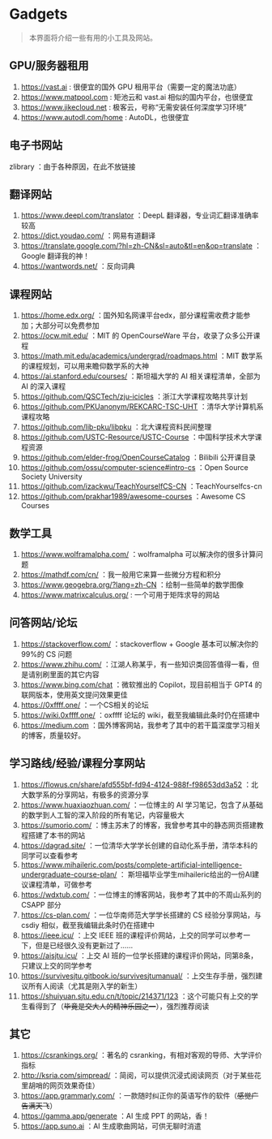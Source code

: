 # Gadgets

> 本界面将介绍一些有用的小工具及网站。

## GPU/服务器租用

1. <https://vast.ai> : 很便宜的国外 GPU 租用平台（需要一定的魔法功底）
2. <https://www.matpool.com> : 矩池云和 vast.ai 相似的国内平台，也很便宜
3. <https://www.jikecloud.net> : 极客云，号称“无需安装任何深度学习环境”
4. <https://www.autodl.com/home> : AutoDL，也很便宜

## 电子书网站

zlibrary ：由于各种原因，在此不放链接

## 翻译网站

1. <https://www.deepl.com/translator> ：DeepL 翻译器，专业词汇翻译准确率较高
2. <https://dict.youdao.com/> ：网易有道翻译
3. <https://translate.google.com/?hl=zh-CN&sl=auto&tl=en&op=translate> ：Google 翻译我的神！
4. <https://wantwords.net/> ：反向词典

## 课程网站

1. <https://home.edx.org/> ：国外知名网课平台edx，部分课程需收费才能参加；大部分可以免费参加
2. <https://ocw.mit.edu/> ：MIT 的 OpenCourseWare 平台，收录了众多公开课程
3. <https://math.mit.edu/academics/undergrad/roadmaps.html> ：MIT 数学系的课程规划，可以用来瞻仰数学系的大神
4. <https://ai.stanford.edu/courses/> ：斯坦福大学的 AI 相关课程清单，全部为 AI 的深入课程
5. <https://github.com/QSCTech/zju-icicles> ：浙江大学课程攻略共享计划
6. <https://github.com/PKUanonym/REKCARC-TSC-UHT> ：清华大学计算机系课程攻略
7. <https://github.com/lib-pku/libpku> ：北大课程资料民间整理
8. <https://github.com/USTC-Resource/USTC-Course> ：中国科学技术大学课程资源
9. <https://github.com/elder-frog/OpenCourseCatalog> ：Bilibili 公开课目录
10. <https://github.com/ossu/computer-science#intro-cs> ：Open Source Society University
11. <https://github.com/izackwu/TeachYourselfCS-CN> ：TeachYourselfcs-cn
12. <https://github.com/prakhar1989/awesome-courses> ：Awesome CS Courses

## 数学工具

1. <https://www.wolframalpha.com/> ：wolframalpha 可以解决你的很多计算问题
2. <https://mathdf.com/cn/> ：我一般用它来算一些微分方程和积分
3. <https://www.geogebra.org/?lang=zh-CN> ：绘制一些简单的数学图像
4. <https://www.matrixcalculus.org/> : 一个可用于矩阵求导的网站

## 问答网站/论坛

1. <https://stackoverflow.com/> ：stackoverflow + Google 基本可以解决你的99%的 CS 问题
2. <https://www.zhihu.com/> ：江湖人称某乎，有一些知识类回答值得一看，但是请别刷里面的其它内容
3. <https://www.bing.com/chat> ：微软推出的 Copilot，现目前相当于 GPT4 的联网版本，使用英文提问效果更佳
4. <https://0xffff.one/> ：一个CS相关的论坛
5. <https://wiki.0xffff.one/> ：oxffff 论坛的 wiki，截至我编辑此条时仍在搭建中
6. <https://medium.com> ：国外博客网站，我参考了其中的若干篇深度学习相关的博客，质量较好。

## 学习路线/经验/课程分享网站

1. <https://flowus.cn/share/afd555bf-fd94-4124-988f-f98653dd3a52> ：北大数学系的分享网站，有极多的资源分享
2. <https://www.huaxiaozhuan.com/> ：一位博主的 AI 学习笔记，包含了从基础的数学到人工智的深入阶段的所有笔记，内容量极大
3. <https://sumorio.com/> ：博主苏末了的博客，我曾参考其中的静态网页搭建教程搭建了本书的网站
4. <https://dagrad.site/> ：一位清华大学学长创建的自动化系手册，清华本科的同学可以查看参考
5. <https://www.mihaileric.com/posts/complete-artificial-intelligence-undergraduate-course-plan/> ： 斯坦福毕业学生mihaileric给出的一份AI建议课程清单，可做参考
6. <https://wdxtub.com/> ：一位博主的博客网站，我参考了其中的不周山系列的 CSAPP 部分
7. <https://cs-plan.com/> ：一位华南师范大学学长搭建的 CS 经验分享网站，与 csdiy 相似，截至我编辑此条时仍在搭建中
8. <https://ieee.icu/> ：上交 IEEE 班的课程评价网站，上交的同学可以参考一下，但是已经很久没有更新过了……
9. <https://aisjtu.icu/> ：上交 AI 班的一位学长搭建的课程评价网站，同第8条，只建议上交的同学参考
10. <https://survivesjtu.gitbook.io/survivesjtumanual/> ：上交生存手册，强烈建议所有人阅读（尤其是刚入学的新生）
11. <https://shuiyuan.sjtu.edu.cn/t/topic/214371/123> ：这个可能只有上交的学生看得到了（<del>毕竟是交大人的精神乐园之一</del>），强烈推荐阅读

## 其它

1. <https://csrankings.org/> ：著名的 csranking，有相对客观的导师、大学评价指标
2. <http://ksria.com/simpread/> ：简阅，可以提供沉浸式阅读网页（对于某些花里胡哨的网页效果奇佳）
3. <https://app.grammarly.com/> ：一款随时纠正你的英语写作的软件（<del>感觉广告满天飞</del>）
4. <https://gamma.app/generate> ：AI 生成 PPT 的网站，香！
5. <https://app.suno.ai> ：AI 生成歌曲网站，可供无聊时消遣
